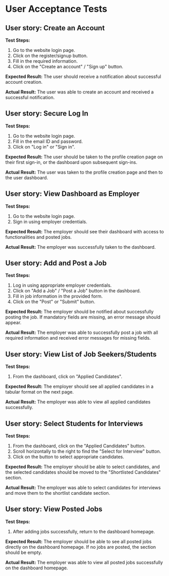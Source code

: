 # User Acceptance Tests

## User story: Create an Account
**Test Steps:**
1. Go to the website login page.
2. Click on the register/signup button.
3. Fill in the required information.
4. Click on the "Create an account" / "Sign up" button.

**Expected Result:** The user should receive a notification about successful account creation.

**Actual Result:** The user was able to create an account and received a successful notification.

## User story: Secure Log In
**Test Steps:**
1. Go to the website login page.
2. Fill in the email ID and password.
3. Click on "Log in" or "Sign in".

**Expected Result:** The user should be taken to the profile creation page on their first sign-in, or the dashboard upon subsequent sign-ins.

**Actual Result:** The user was taken to the profile creation page and then to the user dashboard.

## User story: View Dashboard as Employer
**Test Steps:**
1. Go to the website login page.
2. Sign in using employer credentials.

**Expected Result:** The employer should see their dashboard with access to functionalities and posted jobs.

**Actual Result:** The employer was successfully taken to the dashboard.

## User story: Add and Post a Job
**Test Steps:**
1. Log in using appropriate employer credentials.
2. Click on "Add a Job" / "Post a Job" button in the dashboard.
3. Fill in job information in the provided form.
4. Click on the "Post" or "Submit" button.

**Expected Result:** The employer should be notified about successfully posting the job. If mandatory fields are missing, an error message should appear.

**Actual Result:** The employer was able to successfully post a job with all required information and received error messages for missing fields.

## User story: View List of Job Seekers/Students
**Test Steps:**
1. From the dashboard, click on "Applied Candidates".

**Expected Result:** The employer should see all applied candidates in a tabular format on the next page.

**Actual Result:** The employer was able to view all applied candidates successfully.

## User story: Select Students for Interviews
**Test Steps:**
1. From the dashboard, click on the "Applied Candidates" button.
2. Scroll horizontally to the right to find the "Select for Interview" button.
3. Click on the button to select appropriate candidates.

**Expected Result:** The employer should be able to select candidates, and the selected candidates should be moved to the "Shortlisted Candidates" section.

**Actual Result:** The employer was able to select candidates for interviews and move them to the shortlist candidate section.

## User story: View Posted Jobs
**Test Steps:**
1. After adding jobs successfully, return to the dashboard homepage.

**Expected Result:** The employer should be able to see all posted jobs directly on the dashboard homepage. If no jobs are posted, the section should be empty.

**Actual Result:** The employer was able to view all posted jobs successfully on the dashboard homepage.

